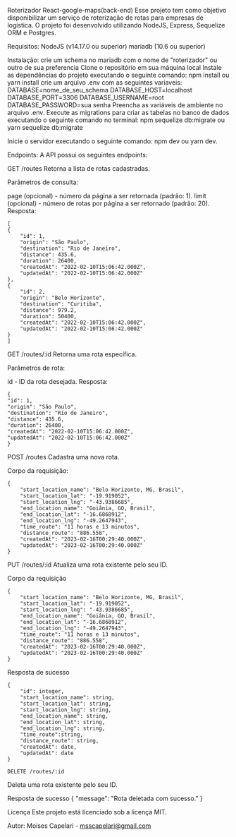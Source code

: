 Roterizador React-google-maps(back-end)
Esse projeto tem como objetivo disponibilizar um serviço de roterização de rotas para empresas de logística. O projeto foi desenvolvido utilizando NodeJS, Express, Sequelize ORM e Postgres.

Requisitos:
NodeJS (v14.17.0 ou superior)
mariadb (10.6 ou superior)


Instalação:
crie um schema no mariadb com o nome de "roterizador" ou outro de sua preferencia
Clone o repositório em sua máquina local
Instale as dependências do projeto executando o seguinte comando: npm install ou yarn install
crie um arquivo .env com as seguintes variaveis:
    DATABASE=nome_de_seu_schema
    DATABASE_HOST=localhost
    DATABASE_PORT=3306
    DATABASE_USERNAME=root
    DATABASE_PASSWORD=sua senha
Preencha as variáveis de ambiente no arquivo .env.
Execute as migrations para criar as tabelas no banco de dados executando o seguinte comando no terminal:  npm sequelize db:migrate ou yarn sequelize db:migrate

Inicie o servidor executando o seguinte comando: npm dev ou yarn dev.

Endpoints:
A API possui os seguintes endpoints:

GET /routes
Retorna a lista de rotas cadastradas.

Parâmetros de consulta:

page (opcional) - número da página a ser retornada (padrão: 1).
limit (opcional) - número de rotas por página a ser retornado (padrão: 20).
Resposta:

    [
    {
        "id": 1,
        "origin": "São Paulo",
        "destination": "Rio de Janeiro",
        "distance": 435.6,
        "duration": 26400,
        "createdAt": "2022-02-10T15:06:42.000Z",
        "updatedAt": "2022-02-10T15:06:42.000Z"
    },
    {
        "id": 2,
        "origin": "Belo Horizonte",
        "destination": "Curitiba",
        "distance": 979.2,
        "duration": 50400,
        "createdAt": "2022-02-10T15:06:42.000Z",
        "updatedAt": "2022-02-10T15:06:42.000Z"
    }
    ]

GET /routes/:id
Retorna uma rota específica.

Parâmetros de rota:

id - ID da rota desejada.
Resposta:

    {
    "id": 1,
    "origin": "São Paulo",
    "destination": "Rio de Janeiro",
    "distance": 435.6,
    "duration": 26400,
    "createdAt": "2022-02-10T15:06:42.000Z",
    "updatedAt": "2022-02-10T15:06:42.000Z"
    }

POST /routes
Cadastra uma nova rota.

Corpo da requisição:

    {
        "start_location_name": "Belo Horizonte, MG, Brasil",
		"start_location_lat": "-19.919052",
		"start_location_lng": "-43.9386685",
		"end_location_name": "Goiânia, GO, Brasil",
		"end_location_lat": "-16.6868912",
		"end_location_lng": "-49.2647943",
		"time_route": "11 horas e 13 minutos",
		"distance_route": "886.558",
		"createdAt": "2023-02-16T00:29:40.000Z",
		"updatedAt": "2023-02-16T00:29:40.000Z"
    }


PUT /routes/:id
Atualiza uma rota existente pelo seu ID.

Corpo da requisição

    {
        "start_location_name": "Belo Horizonte, MG, Brasil",
		"start_location_lat": "-19.919052",
		"start_location_lng": "-43.9386685",
		"end_location_name": "Goiânia, GO, Brasil",
		"end_location_lat": "-16.6868912",
		"end_location_lng": "-49.2647943",
		"time_route": "11 horas e 13 minutos",
		"distance_route": "886.558",
		"createdAt": "2023-02-16T00:29:40.000Z",
		"updatedAt": "2023-02-16T00:29:40.000Z"
    }

Resposta de sucesso

    {
        "id": integer,
        "start_location_name": string,
		"start_location_lat": string,
		"start_location_lng": string,
		"end_location_name": string,
		"end_location_lat": string,
		"end_location_lng": string,
		"time_route":string,
		"distance_route": string,
		"createdAt": date,
		"updatedAt": date
    }

    DELETE /routes/:id
Deleta uma rota existente pelo seu ID.

Resposta de sucesso
    {
    "message": "Rota deletada com sucesso."
    }

Licença
Este projeto está licenciado sob a licença MIT.

Autor:
Moises Capelari - msscapelari@gmail.com

